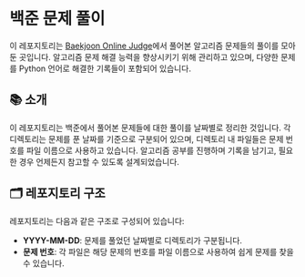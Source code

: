 # 백준 문제 풀이

이 레포지토리는 [Baekjoon Online Judge](https://www.acmicpc.net/)에서 풀어본 알고리즘 문제들의 풀이를 모아둔 곳입니다. 
알고리즘 문제 해결 능력을 향상시키기 위해 관리하고 있으며, 다양한 문제를 Python 언어로 해결한 기록들이 포함되어 있습니다.

## 📚 소개

이 레포지토리는 백준에서 풀어본 문제들에 대한 풀이를 날짜별로 정리한 것입니다. 
각 디렉토리는 문제를 푼 날짜를 기준으로 구분되어 있으며, 디렉토리 내 파일들은 문제 번호를 파일 이름으로 사용하고 있습니다. 
알고리즘 공부를 진행하며 기록을 남기고, 필요한 경우 언제든지 참고할 수 있도록 설계되었습니다.

## 🗂️ 레포지토리 구조

레포지토리는 다음과 같은 구조로 구성되어 있습니다:

- **YYYY-MM-DD**: 문제를 풀었던 날짜별로 디렉토리가 구분됩니다.
- **문제 번호**: 각 파일은 해당 문제의 번호를 파일 이름으로 사용하여 쉽게 문제를 찾을 수 있습니다.



